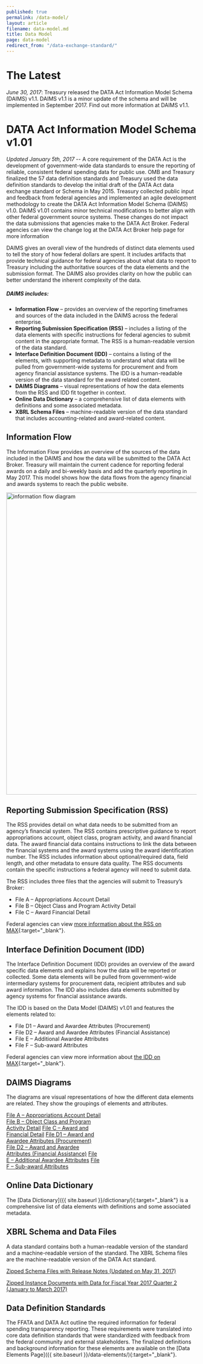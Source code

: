 ```yaml
---
published: true
permalink: /data-model/
layout: article
filename: data-model.md
title: Data Model
page: data-model
redirect_from: "/data-exchange-standard/"
---
```

# The Latest
_June 30, 2017_: Treasury released the DATA Act Information Model Schema (DAIMS) v1.1. DAIMS v1.1 is a minor update of the schema and will be implemented in September 2017. Find out more information at DAIMS v1.1.

# DATA Act Information Model Schema v1.01

_Updated January 5th, 2017_ -- A core requirement of the DATA Act is the development of government-wide data standards to ensure the reporting of reliable, consistent federal spending data for public use. OMB and Treasury finalized the 57 data definition standards and Treasury used the data definition standards to develop the initial draft of the DATA Act data exchange standard or Schema in May 2015. Treasury collected public input and feedback from federal agencies and implemented an agile development methodology to create the DATA Act Information Model Schema (DAIMS) v1.0. DAIMS v1.01 contains minor technical modifications to better align with other federal government source systems.  These changes do not impact the data submissions that agencies make to the DATA Act Broker.  Federal agencies can view the change log at the DATA Act Broker help page for more information

DAIMS  gives an overall view of the hundreds of distinct data elements used to tell the story of how federal dollars are spent. It includes artifacts that provide technical guidance for federal agencies about what data to report to Treasury including the authoritative sources of the data elements and the submission format. The DAIMS also provides clarity on how the public can better understand the inherent complexity of the data.

##### DAIMS includes:
 - **Information Flow** – provides an overview of the reporting timeframes and sources of the data included in the DAIMS across the federal enterprise.
 - **Reporting Submission Specification (RSS)** – includes a listing of the data elements with specific instructions for federal agencies to submit content in the appropriate format. The RSS is a human-readable version of the data standard.
 - **Interface Definition Document (IDD)** – contains a listing of the elements, with supporting metadata to understand what data will be pulled from government-wide systems for procurement and from agency financial assistance systems. The IDD is a human-readable version of the data standard for the award related content.
 - **DAIMS Diagrams** – visual representations of how the data elements from the RSS and IDD fit together in context.
 - **Online Data Dictionary** – a comprehensive list of data elements with definitions and some associated metadata.
 - **XBRL Schema Files** – machine-readable version of the data standard that includes accounting-related and award-related content.

## Information Flow

The Information Flow provides an overview of the sources of the data included in the DAIMS and how the data will be submitted to the DATA Act Broker. Treasury will maintain the current cadence for reporting federal awards on a daily and bi-weekly basis and add the quarterly reporting in May 2017. This model shows how the data flows from the agency financial and awards systems to reach the public website.  

<img width="800" src="{{ site.baseurl }}/assets/img/informationflow.png" title="information flow diagram" />

## Reporting Submission Specification (RSS)

The RSS provides detail on what data needs to be submitted from an agency’s financial system.  The RSS contains prescriptive guidance to report appropriations account, object class, program activity, and award financial data.  The award financial data contains instructions to link the data between the financial systems and the award systems using the award identification number.  The RSS  includes information about optional/required data, field length,  and other metadata to ensure data quality.  The RSS documents contain the specific instructions a federal agency will need to submit data.

The RSS includes three files that the agencies will submit to Treasury’s Broker:

- File A – Appropriations Account Detail
- File B – Object Class and Program Activity Detail
- File C – Award Financial Detail

Federal agencies can view [more information about the RSS on MAX](https://community.max.gov/x/CIbyL){:target="_blank"}.

## Interface Definition Document (IDD)

The Interface Definition Document (IDD) provides an overview of the award specific data elements and explains how the data will be reported or collected. Some data elements will be pulled from government-wide intermediary systems for procurement data, recipient attributes and sub award information.  The IDD also includes data elements submitted by agency systems for financial assistance awards.

The IDD is based on the Data Model (DAIMS) v1.01 and features the elements related to:

- File D1 – Award and Awardee Attributes (Procurement)
- File D2 – Award and Awardee Attributes (Financial Assistance)
- File E – Additional Awardee Attributes
- File F – Sub-award Attributes

Federal agencies can view more information about [the IDD on MAX](https://community.max.gov/x/CIbyL){:target="_blank"}.

## DAIMS Diagrams

The diagrams are visual representations of how the different data elements are related. They show the groupings of elements and attributes.

<div class="list-group" style="width:50%;">
  <a href="{{site.baseurl}}/assets/docs/DAIMS_RSS_Diagram_File_A_v1.0_04292016.pdf" target="_blank" class="list-group-item">File A – Appropriations Account Detail</a>
  <a href="{{site.baseurl}}/assets/docs/DAIMS_RSS_Diagram_File_B_v1.0_04292016.pdf" target="_blank" class="list-group-item">File B – Object Class and Program Activity Detail</a>
  <a href="{{site.baseurl}}/assets/docs/DAIMS_RSS_Diagram_File_C_v1.0_04292016.pdf" target="_blank" class="list-group-item">File C – Award and Financial Detail</a>
  <a href="{{site.baseurl}}/assets/docs/DAIMS_IDD_Diagram_File_D1_v1.01.pdf" target="_blank" class="list-group-item">File D1 – Award and Awardee Attributes (Procurement)</a>
  <a href="{{site.baseurl}}/assets/docs/DAIMS_IDD_Diagram_File_D2_v1.01.pdf" target="_blank" class="list-group-item">File D2 – Award and Awardee Attributes (Financial Assistance)</a>
  <a href="{{site.baseurl}}/assets/docs/DAIMS_IDD_Diagram_File_E_v1.01.pdf" target="_blank" class="list-group-item">File E – Additional Awardee Attributes</a>
  <a href="{{site.baseurl}}/assets/docs/DAIMS_IDD_Diagram_File_F_v1.01.pdf" target="_blank" class="list-group-item">File F – Sub-award Attributes</a>
</div>

## Online Data Dictionary
The [Data Dictionary]({{ site.baseurl }}/dictionary/){:target="_blank"} is a comprehensive list of data elements with definitions and some associated metadata.

## XBRL Schema and Data Files

A data standard contains both a human-readable version of the standard and a machine-readable version of the standard. The XBRL Schema files are the machine-readable version of the DATA Act standard.

[Zipped Schema Files with Release Notes (Updated on May 31, 2017)]({{site.baseurl}}/assets/docs/daims_v1.01.06_2017-05-31.zip)

[Zipped Instance Documents with Data for Fiscal Year 2017 Quarter 2 (January to March 2017)](http://da-public-files.s3-website-us-gov-west-1.amazonaws.com/xbrl_files/data-act-xbrl-instance-Q2-2017-05-18.zip)

## Data Definition Standards

The FFATA and DATA Act outline the required information for federal spending transparency reporting. These requirements were translated into core data definition standards that were standardized with feedback from the federal community and external stakeholders. The finalized definitions and background information for these elements are available on the [Data Elements Page]({{ site.baseurl }}/data-elements/){:target="_blank"}.
